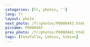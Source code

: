 ```yaml
---
categories: [fr, photos, '']
lang: fr
layout: photo
next_photo: /fr/photos/P0000443.html
picname: P0000442
prev_photo: /fr/photos/P0000441.html
tags: [Fotofalle, Lebius, Simion]
---
```

